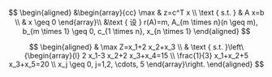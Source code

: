 $$
\begin{aligned}
&\begin{array}{cc}
\max & z=c^T x \\
\text { s.t. } & A x=b \\
& x \geq 0
\end{array}\\
&\text { 设 } r(A)=m, A_{m \times n}(n \geq m), b_{m \times 1} \geq 0, c_{1 \times n}, x_{n \times 1}
\end{aligned}
$$

$$
\begin{aligned}
& \max Z=x_1+2 x_2+x_3 \\
& \text { s.t. }\left\{\begin{array}{l}
2 x_1-3 x_2+2 x_3+x_4=15 \\
\frac{1}{3} x_1+x_2+5 x_3+x_5=20 \\
x_j \geq 0, j=1,2, \cdots, 5
\end{array}\right.
\end{aligned}
$$